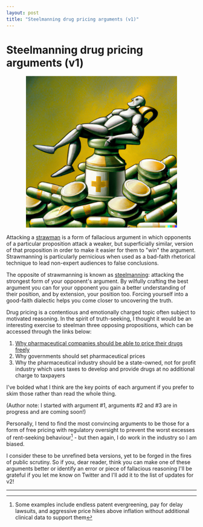 ```yaml
---
layout: post
title: "Steelmanning drug pricing arguments (v1)"
---
```


# Steelmanning drug pricing arguments (v1)

<center><img src="/assets/Steelman.png" alt="Prompt: 'A man made of steel sits atop a pile of money, gold and pharmaceutical products. Surrealist Art Nouveau, illustration.' Artwork produced by DALL-E 2" width="400"/></center>

Attacking a [strawman](https://en.wikipedia.org/wiki/Straw_man) is a form of fallacious argument in which opponents of a particular proposition attack a weaker, but superficially similar, version of that proposition in order to make it easier for them to "win" the argument. Strawmanning is particularly pernicious when used as a bad-faith rhetorical technique to lead non-expert audiences to false conclusions.

The opposite of strawmanning is known as [steelmanning](https://themindcollection.com/steelmanning-how-to-discover-the-truth-by-helping-your-opponent/?utm_source=pocket_mylist): attacking the strongest form of your opponent's argument. By wilfully crafting the best argument you can for your opponent you gain a better understanding of their position, and by extension, your position too. Forcing yourself into a good-faith dialectic helps you come closer to uncovering the truth.

Drug pricing is a contentious and emotionally charged topic often subject to motivated reasoning. In the spirit of truth-seeking, I thought it would be an interesting exercise to steelman three opposing propositions, which can be accessed through the links below:
1. [Why pharmaceutical companies should be able to price their drugs freely](https://atelfo.github.io/2022/08/14/why-pharmaceutical-companies-should-be-able-to-price-their-drugs-freely.html)
2. Why governments should set pharmaceutical prices
3. Why the pharmaceutical industry should be a state-owned, not for profit industry which uses taxes to develop and provide drugs at no additional charge to taxpayers

I've bolded what I think are the key points of each argument if you prefer to skim those rather than read the whole thing. 

(Author note: I started with argument #1, arguments #2 and #3 are in progress and are coming soon!)

Personally, I tend to find the most convincing arguments to be those for a form of free pricing with regulatory oversight to prevent the worst excesses of rent-seeking behaviour[^1] - but then again, I do work in the industry so I am biased. 

I consider these to be unrefined beta versions, yet to be forged in the fires of public scrutiny. So if you, dear reader, think you can make one of these arguments better or identify an error or piece of fallacious reasoning I'll be grateful if you let me know on Twitter and I'll add it to the list of updates for v2!

___


[^1]: Some examples include endless patent evergreening, pay for delay lawsuits, and aggressive price hikes above inflation without additional clinical data to support them